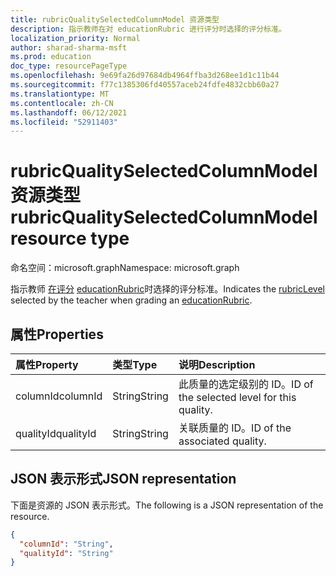 ```yaml
---
title: rubricQualitySelectedColumnModel 资源类型
description: 指示教师在对 educationRubric 进行评分时选择的评分标准。
localization_priority: Normal
author: sharad-sharma-msft
ms.prod: education
doc_type: resourcePageType
ms.openlocfilehash: 9e69fa26d97684db4964ffba3d268ee1d1c11b44
ms.sourcegitcommit: f77c1385306fd40557aceb24fdfe4832cbb60a27
ms.translationtype: MT
ms.contentlocale: zh-CN
ms.lasthandoff: 06/12/2021
ms.locfileid: "52911403"
---
```

# <a name="rubricqualityselectedcolumnmodel-resource-type"></a><span data-ttu-id="53192-103">rubricQualitySelectedColumnModel 资源类型</span><span class="sxs-lookup"><span data-stu-id="53192-103">rubricQualitySelectedColumnModel resource type</span></span>

<span data-ttu-id="53192-104">命名空间：microsoft.graph</span><span class="sxs-lookup"><span data-stu-id="53192-104">Namespace: microsoft.graph</span></span>

<span data-ttu-id="53192-105">指示教师 [在评分](rubriclevel.md) [educationRubric](educationrubric.md)时选择的评分标准。</span><span class="sxs-lookup"><span data-stu-id="53192-105">Indicates the [rubricLevel](rubriclevel.md) selected by the teacher when grading an [educationRubric](educationrubric.md).</span></span>

## <a name="properties"></a><span data-ttu-id="53192-106">属性</span><span class="sxs-lookup"><span data-stu-id="53192-106">Properties</span></span>

| <span data-ttu-id="53192-107">属性</span><span class="sxs-lookup"><span data-stu-id="53192-107">Property</span></span>     | <span data-ttu-id="53192-108">类型</span><span class="sxs-lookup"><span data-stu-id="53192-108">Type</span></span>        | <span data-ttu-id="53192-109">说明</span><span class="sxs-lookup"><span data-stu-id="53192-109">Description</span></span> |
|:-------------|:------------|:------------|
|<span data-ttu-id="53192-110">columnId</span><span class="sxs-lookup"><span data-stu-id="53192-110">columnId</span></span>|<span data-ttu-id="53192-111">String</span><span class="sxs-lookup"><span data-stu-id="53192-111">String</span></span>|<span data-ttu-id="53192-112">此质量的选定级别的 ID。</span><span class="sxs-lookup"><span data-stu-id="53192-112">ID of the selected level for this quality.</span></span>|
|<span data-ttu-id="53192-113">qualityId</span><span class="sxs-lookup"><span data-stu-id="53192-113">qualityId</span></span>|<span data-ttu-id="53192-114">String</span><span class="sxs-lookup"><span data-stu-id="53192-114">String</span></span>|<span data-ttu-id="53192-115">关联质量的 ID。</span><span class="sxs-lookup"><span data-stu-id="53192-115">ID of the associated quality.</span></span>|

## <a name="json-representation"></a><span data-ttu-id="53192-116">JSON 表示形式</span><span class="sxs-lookup"><span data-stu-id="53192-116">JSON representation</span></span>

<span data-ttu-id="53192-117">下面是资源的 JSON 表示形式。</span><span class="sxs-lookup"><span data-stu-id="53192-117">The following is a JSON representation of the resource.</span></span>

<!-- {
  "blockType": "resource",
  "optionalProperties": [

  ],
  "@odata.type": "microsoft.graph.rubricQualitySelectedColumnModel",
  "baseType": null
}-->

```json
{
  "columnId": "String",
  "qualityId": "String"
}
```

<!-- uuid: 16cd6b66-4b1a-43a1-adaf-3a886856ed98
2019-02-04 14:57:30 UTC -->
<!-- {
  "type": "#page.annotation",
  "description": "rubricQualitySelectedColumnModel resource",
  "keywords": "",
  "section": "documentation",
  "tocPath": ""
}-->


